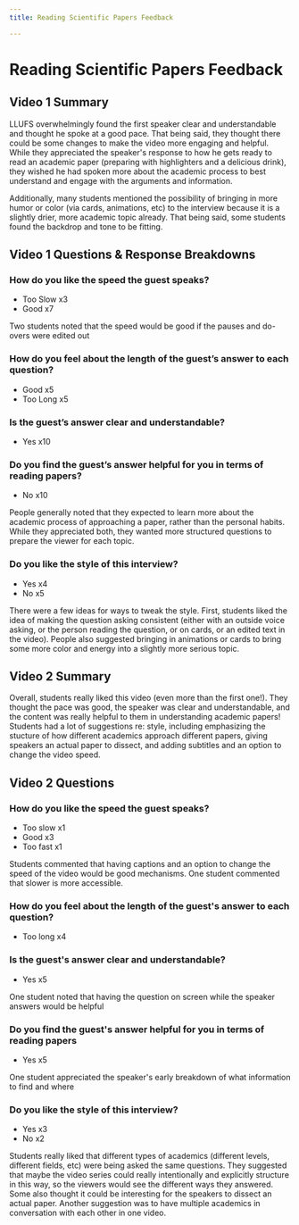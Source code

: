 ```yaml
---
title: Reading Scientific Papers Feedback

---
```


# Reading Scientific Papers Feedback

## Video 1 Summary

LLUFS overwhelmingly found the first speaker clear and understandable and thought he spoke at a good pace. That being said, they thought there could be some changes to make the video more engaging and helpful. While they appreciated the speaker's response to how he gets ready to read an academic paper (preparing with highlighters and a delicious drink), they wished he had spoken more about the academic process to best understand and engage with the arguments and information. 

Additionally, many students mentioned the possibility of bringing in more humor or color (via cards, animations, etc) to the interview because it is a slightly drier, more academic topic already. That being said, some students found the backdrop and tone to be fitting.

## Video 1 Questions & Response Breakdowns

### How do you like the speed the guest speaks?
- Too Slow x3
- Good x7

Two students noted that the speed would be good if the pauses and do-overs were edited out
        
### How do you feel about the length of the guest’s answer to each question?
- Good x5
- Too Long x5

###  Is the guest’s answer clear and understandable?
- Yes x10

###  Do you find the guest’s answer helpful for you in terms of reading papers?
- No x10

People generally noted that they expected to learn more about the academic process of approaching a paper, rather than the personal habits. While they appreciated both, they wanted more structured questions to prepare the viewer for each topic.

###  Do you like the style of this interview?
- Yes x4
- No x5

There were a few ideas for ways to tweak the style. First, students liked the idea of making the question asking consistent (either with an outside voice asking, or the person reading the question, or on cards, or an edited text in the video). People also suggested bringing in animations or cards to bring some more color and energy into a slightly more serious topic.
    
        
## Video 2 Summary

Overall, students really liked this video (even more than the first one!). They thought the pace was good, the speaker was clear and understandable, and the content was really helpful to them in understanding academic papers! Students had a lot of suggestions re: style, including emphasizing the stucture of how different academics approach different papers, giving speakers an actual paper to dissect, and adding subtitles and an option to change the video speed.

## Video 2 Questions

###  How do you like the speed the guest speaks?
- Too slow x1
- Good x3
- Too fast x1

Students commented that having captions and an option to change the speed of the video would be good mechanisms. One student commented that slower is more accessible.

 ### How do you feel about the length of the guest's answer to each question?
- Too long x4

### Is the guest's answer clear and understandable?
- Yes x5 

One student noted that having the question on screen while the speaker answers would be helpful

###  Do you find the guest's answer helpful for you in terms of reading papers
- Yes x5

One student appreciated the speaker's early breakdown of what information to find and where

###  Do you like the style of this interview?
- Yes x3
- No x2

Students really liked that different types of academics (different levels, different fields, etc) were being asked the same questions. They suggested that maybe the video series could really intentionally and explicitly structure in this way, so the viewers would see the different ways they answered. Some also thought it could be interesting for the speakers to dissect an actual paper. Another suggestion was to have multiple academics in conversation with each other in one video. 